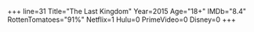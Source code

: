 +++
line=31
Title="The Last Kingdom"
Year=2015
Age="18+"
IMDb="8.4"
RottenTomatoes="91%"
Netflix=1
Hulu=0
PrimeVideo=0
Disney=0
+++

